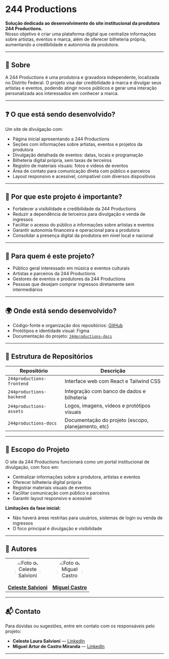 # 244 Productions

**Solução dedicada ao desenvolvimento do site institucional da produtora 244 Productions.**  
Nosso objetivo é criar uma plataforma digital que centralize informações sobre artistas, eventos e marca, além de oferecer bilheteria própria, aumentando a credibilidade e autonomia da produtora.

---

## 📌 Sobre

A 244 Productions é uma produtora e gravadora independente, localizada no Distrito Federal. O projeto visa dar credibilidade à marca e divulgar seus artistas e eventos, podendo atingir novos públicos e gerar uma interação personalizada aos interessados em conhecer a marca.

---

## ❓ O que está sendo desenvolvido?

Um site de divulgação com:

- Página inicial apresentando a 244 Productions  
- Seções com informações sobre artistas, eventos e projetos da produtora  
- Divulgação detalhada de eventos: datas, locais e programação  
- Bilheteria digital própria, sem taxas de terceiros  
- Registro de materiais visuais: fotos e vídeos de eventos  
- Área de contato para comunicação direta com público e parceiros  
- Layout responsivo e acessível, compatível com diversos dispositivos  

---

## 🎯 Por que este projeto é importante?

- Fortalecer a visibilidade e credibilidade da 244 Productions  
- Reduzir a dependência de terceiros para divulgação e venda de ingressos  
- Facilitar o acesso do público a informações sobre artistas e eventos  
- Garantir autonomia financeira e operacional para a produtora
- Consolidar a presença digital da produtora em nível local e nacional  

---

## 👤 Para quem é este projeto?

- Público geral interessado em música e eventos culturais  
- Artistas e parceiros da 244 Productions  
- Gestores de eventos e produtores da 244 Productions
- Pessoas que desejam comprar ingressos diretamente sem intermediários

---

## 🌍 Onde está sendo desenvolvido?

- Código-fonte e organização dos repositórios: [GitHub](https://github.com/244-Productions)  
- Protótipos e identidade visual: Figma  
- Documentação do projeto: [`244productions-docs`](https://github.com/244-Productions/244productions-docs)

---

## 📁 Estrutura de Repositórios

| Repositório                | Descrição                                           |
|-----------------------------|---------------------------------------------------|
| `244productions-frontend`   | Interface web com React e Tailwind CSS            |
| `244productions-backend`    | Integração com banco de dados e bilheteria       |
| `244productions-assets`     | Logos, imagens, vídeos e protótipos visuais      |
| `244productions-docs`       | Documentação do projeto (escopo, planejamento, etc) |

---

## 📝 Escopo do Projeto

O site da 244 Productions funcionará como um portal institucional de divulgação, com foco em:

- Centralizar informações sobre a produtora, artistas e eventos  
- Oferecer bilheteria digital própria  
- Registrar materiais visuais de eventos  
- Facilitar comunicação com público e parceiros  
- Garantir layout responsivo e acessível  

**Limitações da fase inicial:**  
- Não haverá áreas restritas para usuários, sistemas de login ou venda de ingressos
- O foco principal é divulgação e visibilidade

---

## 👥 Autores

<table align="center">
    <tr>
        <td align="center">
            <a href="https://github.com/salvioni">
                <img style="border-radius: 50%;" src="https://github.com/account" width="80px;" alt="Foto de Celeste Salvioni"/>
                <br/>
                <b>Celeste Salvioni</b>
            </a>
        </td>
        <td align="center">
            <a href="https://github.com/PedroDelgo">
                <img style="border-radius: 50%;" src="https://avatars.githubusercontent.com/u/126472309?v=4" width="80px;" alt="Foto de Miguel Castro"/>
                <br/>
                <b>Miguel Castro</b>
            </a>
        </td>
    </tr>
</table>

---

## 📬 Contato

Para dúvidas ou sugestões, entre em contato com os responsáveis pelo projeto:  

- **Celeste Laura Salvioni** — [LinkedIn](https://github.com/salvioni)  
- **Miguel Artur de Castro Miranda** — [LinkedIn](https://github.com/miguelartur)  

---

